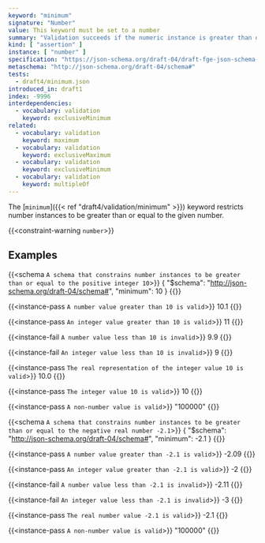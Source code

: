 ```yaml
---
keyword: "minimum"
signature: "Number"
value: This keyword must be set to a number
summary: "Validation succeeds if the numeric instance is greater than or greater than or equal to the given number, depending on the value of [`exclusiveMinimum`](/draft4/validation/exclusiveMinimum), if any"
kind: [ "assertion" ]
instance: [ "number" ]
specification: "https://json-schema.org/draft-04/draft-fge-json-schema-validation-00#rfc.section.5.1.3"
metaschema: "http://json-schema.org/draft-04/schema#"
tests:
  - draft4/minimum.json
introduced_in: draft1
index: -9996
interdependencies:
  - vocabulary: validation
    keyword: exclusiveMinimum
related:
  - vocabulary: validation
    keyword: maximum
  - vocabulary: validation
    keyword: exclusiveMaximum
  - vocabulary: validation
    keyword: exclusiveMinimum
  - vocabulary: validation
    keyword: multipleOf
---
```



The [`minimum`]({{< ref "draft4/validation/minimum" >}}) keyword restricts number instances to be greater than or equal to
the given number.

{{<constraint-warning `number`>}}

## Examples

{{<schema `A schema that constrains number instances to be greater than or equal to the positive integer 10`>}}
{
  "$schema": "http://json-schema.org/draft-04/schema#",
  "minimum": 10
}
{{</schema>}}

{{<instance-pass `A number value greater than 10 is valid`>}}
10.1
{{</instance-pass>}}

{{<instance-pass `An integer value greater than 10 is valid`>}}
11
{{</instance-pass>}}

{{<instance-fail `A number value less than 10 is invalid`>}}
9.9
{{</instance-fail>}}

{{<instance-fail `An integer value less than 10 is invalid`>}}
9
{{</instance-fail>}}

{{<instance-pass `The real representation of the integer value 10 is valid`>}}
10.0
{{</instance-pass>}}

{{<instance-pass `The integer value 10 is valid`>}}
10
{{</instance-pass>}}

{{<instance-pass `A non-number value is valid`>}}
"100000"
{{</instance-pass>}}

{{<schema `A schema that constrains number instances to be greater than or equal to the negative real number -2.1`>}}
{
  "$schema": "http://json-schema.org/draft-04/schema#",
  "minimum": -2.1
}
{{</schema>}}

{{<instance-pass `A number value greater than -2.1 is valid`>}}
-2.09
{{</instance-pass>}}

{{<instance-pass `An integer value greater than -2.1 is valid`>}}
-2
{{</instance-pass>}}

{{<instance-fail `A number value less than -2.1 is invalid`>}}
-2.11
{{</instance-fail>}}

{{<instance-fail `An integer value less than -2.1 is invalid`>}}
-3
{{</instance-fail>}}

{{<instance-pass `The real number value -2.1 is valid`>}}
-2.1
{{</instance-pass>}}

{{<instance-pass `A non-number value is valid`>}}
"100000"
{{</instance-pass>}}

